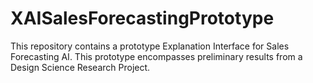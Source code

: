 # XAISalesForecastingPrototype
This repository contains a prototype Explanation Interface for Sales Forecasting AI. This prototype encompasses preliminary results from a Design Science Research Project.
